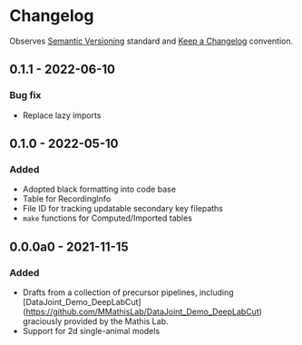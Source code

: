 # Changelog

Observes [Semantic Versioning](https://semver.org/spec/v2.0.0.html) standard and [Keep a Changelog](https://keepachangelog.com/en/1.0.0/) convention.

## 0.1.1 - 2022-06-10
### Bug fix
+ Replace lazy imports

## 0.1.0 - 2022-05-10
### Added
+ Adopted black formatting into code base
+ Table for RecordingInfo
+ File ID for tracking updatable secondary key filepaths
+ `make` functions for Computed/Imported tables

## 0.0.0a0 - 2021-11-15
### Added
+ Drafts from a collection of precursor pipelines, including [DataJoint_Demo_DeepLabCut]
  (https://github.com/MMathisLab/DataJoint_Demo_DeepLabCut) graciously provided by the
  Mathis Lab.
+ Support for 2d single-animal models
